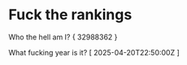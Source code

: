 # Fuck the rankings

Who the hell am I?
{ 32988362 }

What fucking year is it?
[ 2025-04-20T22:50:00Z ]
